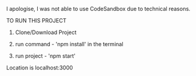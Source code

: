 I apologise, I was not able to use CodeSandbox due to technical reasons.

TO RUN THIS PROJECT

1. Clone/Download Project

2. run command - 'npm install' in the terminal

3. run project - 'npm start' 

Location is localhost:3000

